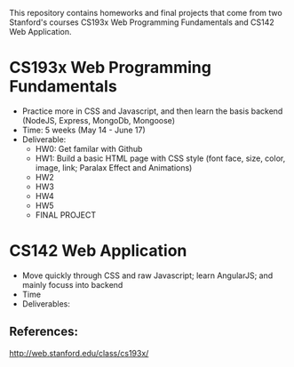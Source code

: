 
This repository contains homeworks and final projects that come from two Stanford's courses CS193x Web Programming Fundamentals and CS142 Web Application.

# CS193x Web Programming Fundamentals
- Practice more in CSS and Javascript, and then learn the basis backend (NodeJS, Express, MongoDb, Mongoose)
- Time: 5 weeks (May 14 - June 17)
- Deliverable:
    + HW0: Get familar with Github
    + HW1: Build a basic HTML page with CSS style (font face, size, color, image, link; Paralax Effect and Animations)
    + HW2
    + HW3
    + HW4
    + HW5
    + FINAL PROJECT

# CS142 Web Application 
- Move quickly through CSS and raw Javascript; learn AngularJS; and mainly focuss into backend
- Time
- Deliverables:


## References:
http://web.stanford.edu/class/cs193x/
